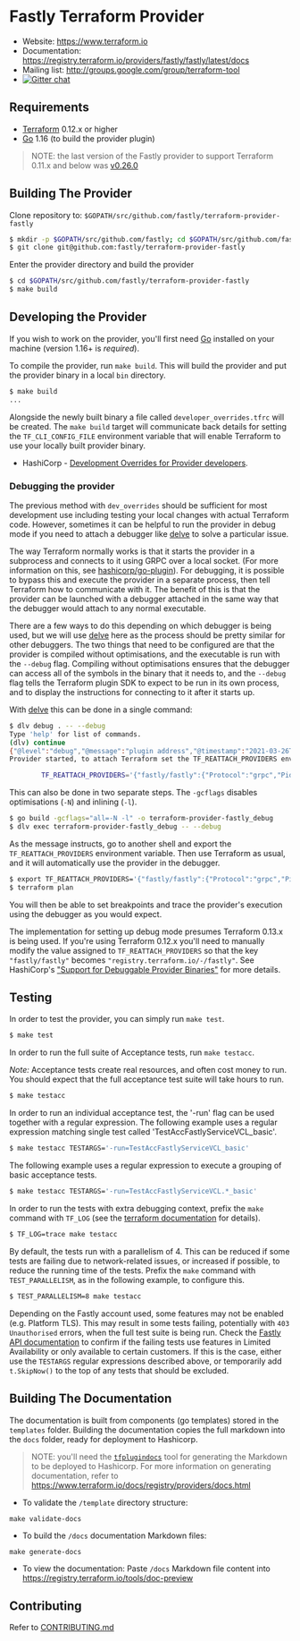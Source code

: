 # Fastly Terraform Provider

- Website: https://www.terraform.io
- Documentation: https://registry.terraform.io/providers/fastly/fastly/latest/docs
- Mailing list: http://groups.google.com/group/terraform-tool
- [![Gitter chat](https://badges.gitter.im/hashicorp-terraform/Lobby.png)](https://gitter.im/hashicorp-terraform/Lobby)

Requirements
------------

-	[Terraform](https://www.terraform.io/downloads.html) 0.12.x or higher
-	[Go](https://golang.org/doc/install) 1.16 (to build the provider plugin)

> NOTE: the last version of the Fastly provider to support Terraform 0.11.x and below was [v0.26.0](https://github.com/fastly/terraform-provider-fastly/releases/tag/v0.26.0)

## Building The Provider

Clone repository to: `$GOPATH/src/github.com/fastly/terraform-provider-fastly`

```sh
$ mkdir -p $GOPATH/src/github.com/fastly; cd $GOPATH/src/github.com/fastly
$ git clone git@github.com:fastly/terraform-provider-fastly
```

Enter the provider directory and build the provider

```sh
$ cd $GOPATH/src/github.com/fastly/terraform-provider-fastly
$ make build
```

## Developing the Provider

If you wish to work on the provider, you'll first need [Go](http://www.golang.org) installed on your machine (version 1.16+ is *required*).

To compile the provider, run `make build`. This will build the provider and put the provider binary in a local `bin` directory.

```sh
$ make build
...
```

Alongside the newly built binary a file called `developer_overrides.tfrc` will be created.  The `make build` target will communicate
back details for setting the `TF_CLI_CONFIG_FILE` environment variable that will enable Terraform to use your locally built provider binary.
* HashiCorp - [Development Overrides for Provider developers](https://www.terraform.io/docs/cli/config/config-file.html#development-overrides-for-provider-developers).

### Debugging the provider

The previous method with `dev_overrides` should be sufficient for most development use including testing your local changes with actual Terraform code.
However, sometimes it can be helpful to run the provider in debug mode if you need to attach a debugger like [delve](https://github.com/go-delve/delve) to solve a particular issue.

The way Terraform normally works is that it starts the provider in a subprocess and connects to it using GRPC over a local socket.
(For more information on this, see [hashicorp/go-plugin](https://github.com/hashicorp/go-plugin#architecture)).
For debugging, it is possible to bypass this and execute the provider in a separate process, then tell Terraform how to communicate with it.
The benefit of this is that the provider can be launched with a debugger attached in the same way that the debugger would attach to any normal executable.

There are a few ways to do this depending on which debugger is being used, but we will use [delve](https://github.com/go-delve/delve) here as the process should be pretty similar for other debuggers.
The two things that need to be configured are that the provider is compiled without optimisations, and the executable is run with the `--debug` flag.
Compiling without optimisations ensures that the debugger can access all of the symbols in the binary that it needs to, and the `--debug` flag tells the Terraform plugin SDK to expect to be run in its own process, and to display the instructions for connecting to it after it starts up.

With [delve](https://github.com/go-delve/delve) this can be done in a single command:

```sh
$ dlv debug . -- --debug
Type 'help' for list of commands.
(dlv) continue
{"@level":"debug","@message":"plugin address","@timestamp":"2021-03-26T12:10:13.320981Z","address":"/var/folders/qm/swg2hf4h5t8sdht8yhds4dg6m0000gn/T/plugin865249851","network":"unix"}
Provider started, to attach Terraform set the TF_REATTACH_PROVIDERS env var:

        TF_REATTACH_PROVIDERS='{"fastly/fastly":{"Protocol":"grpc","Pid":54132,"Test":true,"Addr":{"Network":"unix","String":"/var/folders/qm/swg2hf4h5t8sdht8yhds4dg6m0000gn/T/plugin865249851"}}}'
```

This can also be done in two separate steps. The `-gcflags` disables optimisations (`-N`) and inlining (`-l`).

```sh
$ go build -gcflags="all=-N -l" -o terraform-provider-fastly_debug
$ dlv exec terraform-provider-fastly_debug -- --debug
```

As the message instructs, go to another shell and export the `TF_REATTACH_PROVIDERS` environment variable.
Then use Terraform as usual, and it will automatically use the provider in the debugger.

```sh
$ export TF_REATTACH_PROVIDERS='{"fastly/fastly":{"Protocol":"grpc","Pid":54132,"Test":true,"Addr":{"Network":"unix","String":"/var/folders/qm/swg2hf4h5t8sdht8yhds4dg6m0000gn/T/plugin865249851"}}}'
$ terraform plan
```
You will then be able to set breakpoints and trace the provider's execution using the debugger as you would expect.

The implementation for setting up debug mode presumes Terraform 0.13.x is being used. If you're using Terraform 0.12.x you'll need to manually modify the value assigned to `TF_REATTACH_PROVIDERS` so that the key `"fastly/fastly"` becomes `"registry.terraform.io/-/fastly"`. See HashiCorp's ["Support for Debuggable Provider Binaries"](https://www.terraform.io/docs/extend/guides/v2-upgrade-guide.html#support-for-debuggable-provider-binaries) for more details.

## Testing

In order to test the provider, you can simply run `make test`.

```sh
$ make test
```

In order to run the full suite of Acceptance tests, run `make testacc`.

*Note:* Acceptance tests create real resources, and often cost money to run. You should expect that the full acceptance test suite will take hours to run.

```sh
$ make testacc
```

In order to run an individual acceptance test, the '-run' flag can be used together with a regular expression.
The following example uses a regular expression matching single test called 'TestAccFastlyServiceVCL_basic'.

```sh
$ make testacc TESTARGS='-run=TestAccFastlyServiceVCL_basic'
```

The following example uses a regular expression to execute a grouping of basic acceptance tests.

```sh
$ make testacc TESTARGS='-run=TestAccFastlyServiceVCL.*_basic'
```

In order to run the tests with extra debugging context, prefix the `make` command with `TF_LOG` (see the [terraform documentation](https://www.terraform.io/docs/internals/debugging.html) for details).

```sh
$ TF_LOG=trace make testacc
```

By default, the tests run with a parallelism of 4.
This can be reduced if some tests are failing due to network-related issues, or increased if possible, to reduce the running time of the tests.
Prefix the `make` command with `TEST_PARALLELISM`, as in the following example, to configure this.

```sh
$ TEST_PARALLELISM=8 make testacc
```

Depending on the Fastly account used, some features may not be enabled (e.g. Platform TLS).
This may result in some tests failing, potentially with `403 Unauthorised` errors, when the full test suite is being run.
Check the [Fastly API documentation](https://developer.fastly.com/reference/api/) to confirm if the failing tests use features in Limited Availability or only available to certain customers.
If this is the case, either use the `TESTARGS` regular expressions described above, or temporarily add `t.SkipNow()` to the top of any tests that should be excluded.

## Building The Documentation

The documentation is built from components (go templates) stored in the `templates` folder.
Building the documentation copies the full markdown into the `docs` folder, ready for deployment to Hashicorp.

> NOTE: you'll need the [`tfplugindocs`](https://github.com/hashicorp/terraform-plugin-docs) tool for generating the Markdown to be deployed to Hashicorp. For more information on generating documentation, refer to https://www.terraform.io/docs/registry/providers/docs.html

* To validate the `/template` directory structure:
```
make validate-docs
```

* To build the `/docs` documentation Markdown files:
```
make generate-docs
```

* To view the documentation:
Paste `/docs` Markdown file content into https://registry.terraform.io/tools/doc-preview

## Contributing

Refer to [CONTRIBUTING.md](./CONTRIBUTING.md)
